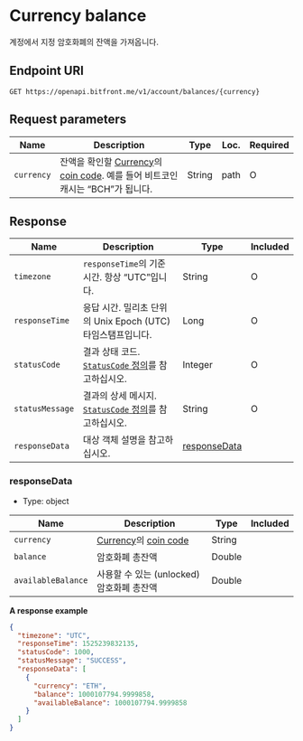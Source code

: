 # Currency balance

계정에서 지정 암호화폐의 잔액을 가져옵니다.

## Endpoint URI

    GET https://openapi.bitfront.me/v1/account/balances/{currency}

## Request parameters

| Name       | Description                                                                                                                     | Type   | Loc. | Required |
| ---------- | ------------------------------------------------------------------------------------------------------------------------------- | ------ | ---- | -------- |
| `currency` | 잔액을 확인할 [Currency](/ko/5_Terms.md#currency-for-coin-trading)의 [coin code](/ko/5_Terms.md#coin-code). 예를 들어 비트코인 캐시는 “BCH”가 됩니다. | String | path | O        |

## Response

| Name            | Description                                                             | Type                          | Included |
| --------------- | ----------------------------------------------------------------------- | ----------------------------- | -------- |
| `timezone`      | `responseTime`의 기준 시간. 항상 “UTC”입니다.                                     | String                        | O        |
| `responseTime`  | 응답 시간. 밀리초 단위의 Unix Epoch (UTC) 타임스탬프입니다.                               | Long                          | O        |
| `statusCode`    | 결과 상태 코드. [`StatusCode` 정의](/ko/1_Overview.md#statuscode-정의)를 참고하십시오.   | Integer                       | O        |
| `statusMessage` | 결과의 상세 메시지. [`StatusCode` 정의](/ko/1_Overview.md#statuscode-정의)를 참고하십시오. | String                        | O        |
| `responseData`  | 대상 객체 설명을 참고하십시오.                                                       | [responseData](#responsedata) |          |

### responseData

  - Type: object

| Name               | Description                                                                                 | Type   | Included |
| ------------------ | ------------------------------------------------------------------------------------------- | ------ | -------- |
| `currency`         | [Currency](/ko/5_Terms.md#currency-for-coin-trading)의 [coin code](/ko/5_Terms.md#coin-code) | String |          |
| `balance`          | 암호화폐 총잔액                                                                                    | Double |          |
| `availableBalance` | 사용할 수 있는 (unlocked) 암호화폐 총잔액                                                                | Double |          |

**A response example**

``` json
{
  "timezone": "UTC",
  "responseTime": 1525239832135,
  "statusCode": 1000,
  "statusMessage": "SUCCESS",
  "responseData": [
    {
      "currency": "ETH",
      "balance": 1000107794.9999858,
      "availableBalance": 1000107794.9999858
    }
  ]
}
```
